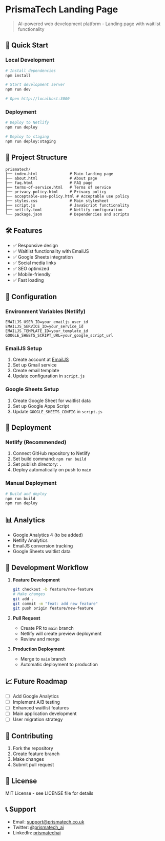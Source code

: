 # PrismaTech Landing Page

> AI-powered web development platform - Landing page with waitlist functionality

## 🚀 Quick Start

### Local Development
```bash
# Install dependencies
npm install

# Start development server
npm run dev

# Open http://localhost:3000
```

### Deployment
```bash
# Deploy to Netlify
npm run deploy

# Deploy to staging
npm run deploy:staging
```

## 📁 Project Structure

```
prismatech/
├── index.html              # Main landing page
├── about.html              # About page
├── faq.html                # FAQ page
├── terms-of-service.html   # Terms of service
├── privacy-policy.html     # Privacy policy
├── acceptable-use-policy.html # Acceptable use policy
├── styles.css              # Main stylesheet
├── script.js               # JavaScript functionality
├── netlify.toml            # Netlify configuration
└── package.json            # Dependencies and scripts
```

## 🛠️ Features

- ✅ Responsive design
- ✅ Waitlist functionality with EmailJS
- ✅ Google Sheets integration
- ✅ Social media links
- ✅ SEO optimized
- ✅ Mobile-friendly
- ✅ Fast loading

## 🔧 Configuration

### Environment Variables (Netlify)
```
EMAILJS_USER_ID=your_emailjs_user_id
EMAILJS_SERVICE_ID=your_service_id
EMAILJS_TEMPLATE_ID=your_template_id
GOOGLE_SHEETS_SCRIPT_URL=your_google_script_url
```

### EmailJS Setup
1. Create account at [EmailJS](https://www.emailjs.com/)
2. Set up Gmail service
3. Create email template
4. Update configuration in `script.js`

### Google Sheets Setup
1. Create Google Sheet for waitlist data
2. Set up Google Apps Script
3. Update `GOOGLE_SHEETS_CONFIG` in `script.js`

## 🚀 Deployment

### Netlify (Recommended)
1. Connect GitHub repository to Netlify
2. Set build command: `npm run build`
3. Set publish directory: `.`
4. Deploy automatically on push to `main`

### Manual Deployment
```bash
# Build and deploy
npm run build
npm run deploy
```

## 📊 Analytics

- Google Analytics 4 (to be added)
- Netlify Analytics
- EmailJS conversion tracking
- Google Sheets waitlist data

## 🔄 Development Workflow

1. **Feature Development**
   ```bash
   git checkout -b feature/new-feature
   # Make changes
   git add .
   git commit -m "feat: add new feature"
   git push origin feature/new-feature
   ```

2. **Pull Request**
   - Create PR to `main` branch
   - Netlify will create preview deployment
   - Review and merge

3. **Production Deployment**
   - Merge to `main` branch
   - Automatic deployment to production

## 📈 Future Roadmap

- [ ] Add Google Analytics
- [ ] Implement A/B testing
- [ ] Enhanced waitlist features
- [ ] Main application development
- [ ] User migration strategy

## 🤝 Contributing

1. Fork the repository
2. Create feature branch
3. Make changes
4. Submit pull request

## 📄 License

MIT License - see LICENSE file for details

## 📞 Support

- Email: support@prismatech.co.uk
- Twitter: [@prismatech_ai](https://twitter.com/prismatech_ai)
- LinkedIn: [prismatechai](https://linkedin.com/company/prismatechai)
